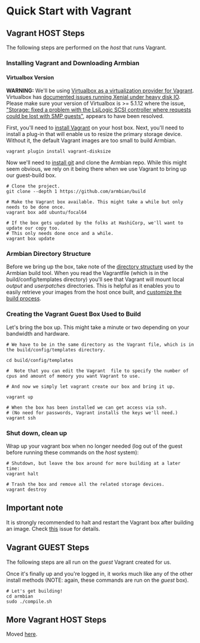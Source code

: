 # Quick Start with Vagrant

## Vagrant HOST Steps

The following steps are performed on the *host* that runs Vagrant.

### Installing Vagrant and Downloading Armbian

#### Virtualbox Version

**WARNING:** We'll be using [Virtualbox as a virtualization provider for Vagrant](https://www.vagrantup.com/docs/providers/virtualbox/). Virtualbox has [documented issues running Xenial under heavy disk IO](https://bugs.launchpad.net/cloud-images/+bug/1616794). Please make sure your version of Virtualbox is >= 5.1.12 where the issue, ["Storage: fixed a problem with the LsiLogic SCSI controller where requests could be lost with SMP guests"](https://www.virtualbox.org/wiki/Changelog), appears to have been resolved.

First, you'll need to [install Vagrant](https://www.vagrantup.com/downloads.html) on your host box. Next, you'll need to install a plug-in that will enable us to resize the primary storage device. Without it, the default Vagrant images are too small to build Armbian.

	vagrant plugin install vagrant-disksize

Now we'll need to [install git](https://git-scm.com/downloads) and clone the Armbian repo. While this might seem obvious, we rely on it being there when we use Vagrant to bring up our guest-build box.

	# Clone the project.  
	git clone --depth 1 https://github.com/armbian/build  

	# Make the Vagrant box available. This might take a while but only needs to be done once.  
	vagrant box add ubuntu/focal64  
	
	# If the box gets updated by the folks at HashiCorp, we'll want to update our copy too.  
	# This only needs done once and a while.  
	vagrant box update  

### Armbian Directory Structure

Before we bring up the box, take note of the [directory structure]( https://docs.armbian.com/Developer-Guide_Build-Process/#directory-structure) used by the Armbian build tool. When you read the Vagrantfile (which is in the build/config/templates directory)  you'll see that Vagrant will mount local *output* and *userpatches* directories. This is helpful as it enables you to easily retrieve your images from the host once built, and [customize the build process](https://docs.armbian.com/Developer-Guide_User-Configurations/).

### Creating the Vagrant Guest Box Used to Build 
Let's bring the box up. This might take a minute or two depending on your bandwidth and hardware.

	# We have to be in the same directory as the Vagrant file, which is in the build/config/templates directory.   
	
	cd build/config/templates  
	
	#  Note that you can edit the Vagrant  file to specify the number of cpus and amount of memory you want Vagrant to use.  
	
	# And now we simply let vagrant create our box and bring it up. 
	
	vagrant up  

	# When the box has been installed we can get access via ssh.
	# (No need for passwords, Vagrant installs the keys we'll need.)
	vagrant ssh  

### Shut down, clean up

Wrap up your vagrant box when no longer needed (log out of the guest before running these commands on the *host* system):

	# Shutdown, but leave the box around for more building at a later time:  
	vagrant halt  

	# Trash the box and remove all the related storage devices.  
	vagrant destroy  

## Important note

It is strongly recommended to halt and restart the Vagrant box after building an image. Check [this](https://github.com/armbian/build/issues/751) issue for details.

## Vagrant GUEST Steps

The following steps are all run on the *guest* Vagrant created for us.

Once it's finally up and you're logged in, it works much like any of the other install methods (NOTE: again, these commands are run on the *guest* box).

	# Let's get building!  
	cd armbian  
	sudo ./compile.sh  

## More Vagrant HOST Steps

Moved [here](Developer-Guide_Using-Vagrant.md#shut-down-clean-up).
